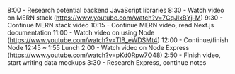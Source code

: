 8:00 - Research potential backend JavaScript libraries
8:30 - Watch video on MERN stack (https://www.youtube.com/watch?v=7CqJlxBYj-M)
9:30 - Continue MERN stack video
10:15 - Continue MERN video, read Next.js documentation
11:00 - Watch video on using Node (https://www.youtube.com/watch?v=TlB_eWDSMt4)
12:00 - Continue/finish Node
12:45 ~ 1:55 Lunch
2:00 - Watch video on Node Express (https://www.youtube.com/watch?v=pKd0Rpw7O48)
2:50 - Finish video, start writing data mockups
3:30 - Research Express, continue notes
